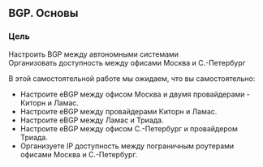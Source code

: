 ## BGP. Основы

### Цель
Настроить BGP между автономными системами<br>
Организовать доступность между офисами Москва и С.-Петербург<br>

В этой  самостоятельной работе мы ожидаем, что вы самостоятельно:

- Настроите eBGP между офисом Москва и двумя провайдерами - Киторн и Ламас.
- Настроите eBGP между провайдерами Киторн и Ламас.
- Настроите eBGP между Ламас и Триада.
- Настроите eBGP между офисом С.-Петербург и провайдером Триада.
- Организуете IP доступность между пограничным роутерами офисами Москва и С.-Петербург.
